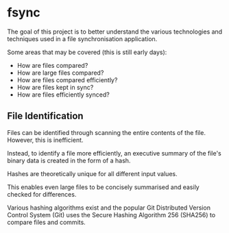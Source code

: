 # fsync

The goal of this project is to better understand the various technologies and techniques used in a file synchronisation application.

Some areas that may be covered (this is still early days):

- How are files compared?
- How are large files compared?
- How are files compared efficiently?
- How are files kept in sync?
- How are files efficiently synced?

## File Identification

Files can be identified through scanning the entire contents of the file. However, this is inefficient.

Instead, to identify a file more efficiently, an executive summary of the file's binary data is created in the form of a hash.

Hashes are theoretically unique for all different input values.

This enables even large files to be concisely summarised and easily checked for differences.

Various hashing algorithms exist and the popular Git Distributed Version Control System (Git) uses the Secure Hashing Algorithm 256 (SHA256) to compare files and commits.